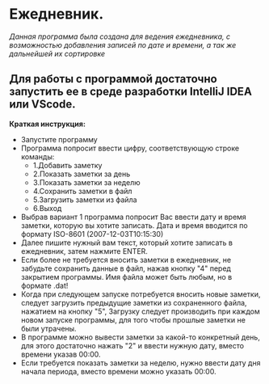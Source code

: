 # Ежедневник.
*Данная программа была создана для ведения ежедневника, с возможностью добавления записей по дате и времени, а так же
дальнейшей их сортировке*

## Для работы с программой достаточно запустить ее в среде разработки IntelliJ IDEA или VScode.
**Краткая инструкция:**

* Запустите программу
* Программа попросит ввести цифру, соответствующую строке команды:
    * 1.Добавить заметку
    * 2.Показать заметки за день
    * 3.Показать заметки за неделю
    * 4.Сохранить заметки в файл
    * 5.Загрузить заметки из файла
    * 6.Выход
* Выбрав вариант 1 программа попросит Вас ввести дату и время заметки,
    которую вы хотите записать. Дата и время вводится по формату ISO-8601 (2007-12-03T10:15:30)
* Далее пишите нужный вам текст, который хотите записать в ежедневник, затем нажмите ENTER.
* Если более не требуется вносить заметки в ежедневник, не забудьте сохранить данные в файл, нажав кнопку "4" перед
закрытием программы. Имя файла может быть любым, но в формате .dat!
* Когда при следующем запуске потребуется вносить новые заметки, следует загрузить предыдущие заметки из сохраненного
файла, нажатием на кнопку "5", Загрузку следует производить при каждом новом запуске программы, для того чтобы прошлые
заметки не были утрачены.
* В программе можно вывести заметки за какой-то конкретный день, для этого достаточно нажать "2" и ввести нужную дату, 
вместо времени указав 00:00.
* Если требуется показать заметки за неделю, нужно ввести дату дня начала периода, вместо времени можно указать 00:00.

